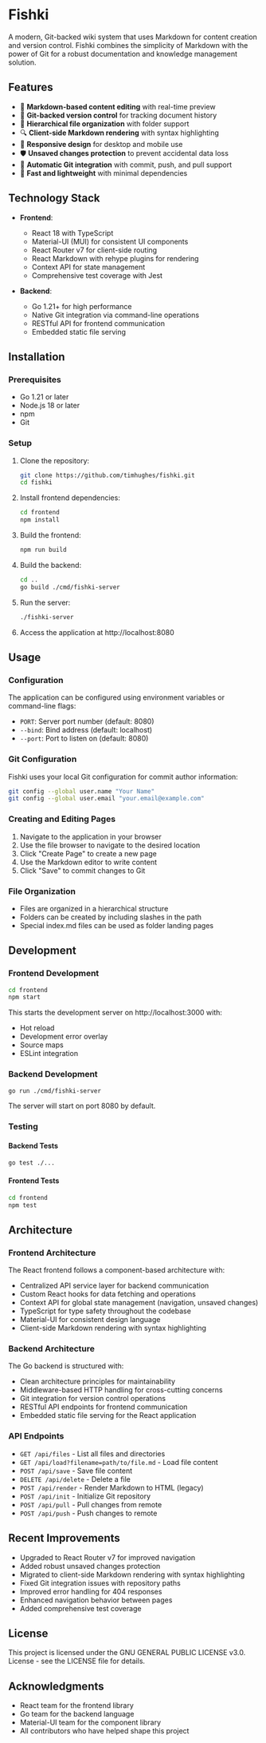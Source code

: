 # Fishki

A modern, Git-backed wiki system that uses Markdown for content creation and version control. Fishki combines the simplicity of Markdown with the power of Git for a robust documentation and knowledge management solution.

## Features

- 📝 **Markdown-based content editing** with real-time preview
- 🌳 **Git-backed version control** for tracking document history
- 📁 **Hierarchical file organization** with folder support
- 🔍 **Client-side Markdown rendering** with syntax highlighting
- 📱 **Responsive design** for desktop and mobile use
- 🛡️ **Unsaved changes protection** to prevent accidental data loss
- 🔄 **Automatic Git integration** with commit, push, and pull support
- 🚀 **Fast and lightweight** with minimal dependencies

## Technology Stack

- **Frontend**:
  - React 18 with TypeScript
  - Material-UI (MUI) for consistent UI components
  - React Router v7 for client-side routing
  - React Markdown with rehype plugins for rendering
  - Context API for state management
  - Comprehensive test coverage with Jest

- **Backend**:
  - Go 1.21+ for high performance
  - Native Git integration via command-line operations
  - RESTful API for frontend communication
  - Embedded static file serving

## Installation

### Prerequisites

- Go 1.21 or later
- Node.js 18 or later
- npm
- Git

### Setup

1. Clone the repository:
   ```bash
   git clone https://github.com/timhughes/fishki.git
   cd fishki
   ```

2. Install frontend dependencies:
   ```bash
   cd frontend
   npm install
   ```

3. Build the frontend:
   ```bash
   npm run build
   ```

4. Build the backend:
   ```bash
   cd ..
   go build ./cmd/fishki-server
   ```

5. Run the server:
   ```bash
   ./fishki-server
   ```

6. Access the application at http://localhost:8080

## Usage

### Configuration

The application can be configured using environment variables or command-line flags:

- `PORT`: Server port number (default: 8080)
- `--bind`: Bind address (default: localhost)
- `--port`: Port to listen on (default: 8080)

### Git Configuration

Fishki uses your local Git configuration for commit author information:

```bash
git config --global user.name "Your Name"
git config --global user.email "your.email@example.com"
```

### Creating and Editing Pages

1. Navigate to the application in your browser
2. Use the file browser to navigate to the desired location
3. Click "Create Page" to create a new page
4. Use the Markdown editor to write content
5. Click "Save" to commit changes to Git

### File Organization

- Files are organized in a hierarchical structure
- Folders can be created by including slashes in the path
- Special index.md files can be used as folder landing pages

## Development

### Frontend Development

```bash
cd frontend
npm start
```

This starts the development server on http://localhost:3000 with:
- Hot reload
- Development error overlay
- Source maps
- ESLint integration

### Backend Development

```bash
go run ./cmd/fishki-server
```

The server will start on port 8080 by default.

### Testing

#### Backend Tests

```bash
go test ./...
```

#### Frontend Tests

```bash
cd frontend
npm test
```

## Architecture

### Frontend Architecture

The React frontend follows a component-based architecture with:
- Centralized API service layer for backend communication
- Custom React hooks for data fetching and operations
- Context API for global state management (navigation, unsaved changes)
- TypeScript for type safety throughout the codebase
- Material-UI for consistent design language
- Client-side Markdown rendering with syntax highlighting

### Backend Architecture

The Go backend is structured with:
- Clean architecture principles for maintainability
- Middleware-based HTTP handling for cross-cutting concerns
- Git integration for version control operations
- RESTful API endpoints for frontend communication
- Embedded static file serving for the React application

### API Endpoints

- `GET /api/files` - List all files and directories
- `GET /api/load?filename=path/to/file.md` - Load file content
- `POST /api/save` - Save file content
- `DELETE /api/delete` - Delete a file
- `POST /api/render` - Render Markdown to HTML (legacy)
- `POST /api/init` - Initialize Git repository
- `POST /api/pull` - Pull changes from remote
- `POST /api/push` - Push changes to remote

## Recent Improvements

- Upgraded to React Router v7 for improved navigation
- Added robust unsaved changes protection
- Migrated to client-side Markdown rendering with syntax highlighting
- Fixed Git integration issues with repository paths
- Improved error handling for 404 responses
- Enhanced navigation behavior between pages
- Added comprehensive test coverage

## License

This project is licensed under the GNU GENERAL PUBLIC LICENSE v3.0. License - see the LICENSE file for details.

## Acknowledgments

- React team for the frontend library
- Go team for the backend language
- Material-UI team for the component library
- All contributors who have helped shape this project
